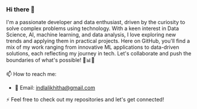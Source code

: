 ### Hi there 👋

I'm a passionate developer and data enthusiast, driven by the curiosity to solve complex problems using technology. With a keen interest in Data Science,  AI, machine learning, and data analysis, I love exploring new trends and applying them in practical projects. Here on GitHub, you'll find a mix of my work ranging from innovative ML applications to data-driven solutions, each reflecting my journey in tech. Let's collaborate and push the boundaries of what's possible! 🚀📊🤖

📫 How to reach me:
- 📧 Email: indlalikhitha@gmail.com

⚡ Feel free to check out my repositories and let's get connected!
<!--
**indla99/indla99** is a ✨ _special_ ✨ repository because its `README.md` (this file) appears on your GitHub profile.

Here are some ideas to get you started:

- 🔭 I’m currently working on ...
- 🌱 I’m currently learning ...
- 👯 I’m looking to collaborate on ...
- 🤔 I’m looking for help with ...
- 💬 Ask me about ...
- 📫 How to reach me: ...
- 😄 Pronouns: ...
- ⚡ Fun fact: ...
-->
